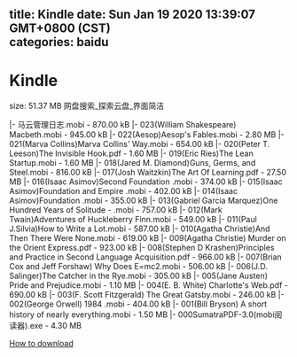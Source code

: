 
title: Kindle
date: Sun Jan 19 2020 13:39:07 GMT+0800 (CST)    
categories: baidu
---

# Kindle
size: 51.37 MB
 网盘搜索_探索云盘_界面简洁
 
|- 马云管理日志.mobi - 870.00 kB
|- 023(William Shakespeare) Macbeth.mobi - 945.00 kB
|- 022(Aesop)Aesop's Fables.mobi - 2.80 MB
|- 021(Marva Collins)Marva Collins' Way.mobi - 654.00 kB
|- 020(Peter T. Leeson)The Invisible Hook.pdf - 1.60 MB
|- 019(Eric Ries)The Lean Startup.mobi - 1.60 MB
|- 018(Jared M. Diamond)Guns, Germs, and Steel.mobi - 816.00 kB
|- 017(Josh Waitzkin)The Art Of Learning.pdf - 27.50 MB
|- 016(Isaac Asimov)Second Foundation .mobi - 374.00 kB
|- 015(Isaac Asimov)Foundation and Empire .mobi - 402.00 kB
|- 014(Isaac Asimov)Foundation .mobi - 355.00 kB
|- 013(Gabriel Garcia Marquez)One Hundred Years of Solitude - .mobi - 757.00 kB
|- 012(Mark Twain)Adventures of Huckleberry Finn.mobi - 549.00 kB
|- 011(Paul J.Silvia)How to Write a Lot.mobi - 587.00 kB
|- 010(Agatha Christie)And Then There Were None.mobi - 619.00 kB
|- 009(Agatha Christie) Murder on the Orient Express.pdf - 923.00 kB
|- 008(Stephen D Krashen)Principles and Practice in Second Language Acquisition.pdf - 966.00 kB
|- 007(Brian Cox and Jeff Forshaw) Why Does E=mc2.mobi - 506.00 kB
|- 006(J.D. Salinger)The Catcher in the Rye.mobi - 305.00 kB
|- 005(Jane Austen) Pride and Prejudice.mobi - 1.10 MB
|- 004(E. B. White) Charlotte's Web.pdf - 690.00 kB
|- 003(F. Scott Fitzgerald) The Great Gatsby.mobi - 246.00 kB
|- 002(George Orwell) 1984 .mobi - 404.00 kB
|- 001(Bill Bryson) A short history of nearly everything.mobi - 1.50 MB
|- 000SumatraPDF-3.0(mobi阅读器).exe - 4.30 MB

[How to download](https://bpcam.bemobtrk.com/go/2ceec3aa-1ca2-46d6-b9ff-aaa5c184517c?jno=1275)